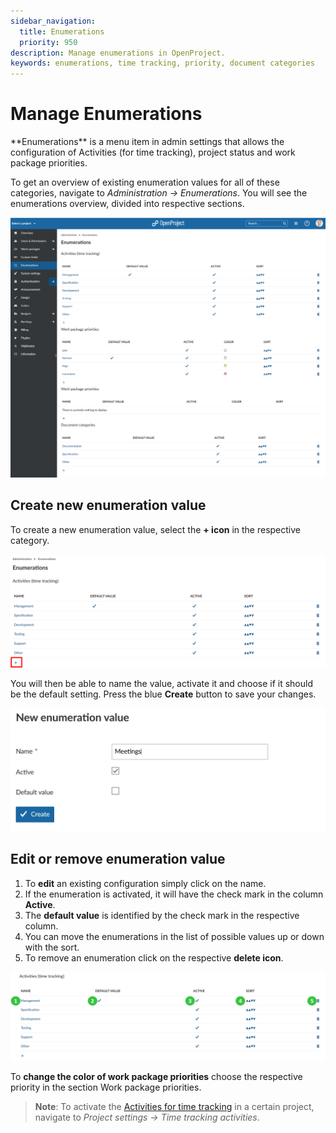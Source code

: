 ```yaml
---
sidebar_navigation:
  title: Enumerations
  priority: 950
description: Manage enumerations in OpenProject.
keywords: enumerations, time tracking, priority, document categories
---
```

# Manage Enumerations

<div class="glossary">
**Enumerations** is a menu item in admin settings that allows the configuration of Activities (for time tracking), project status and work package priorities.
</div>

To get an overview of existing enumeration values for all of these categories, navigate to *Administration -> Enumerations*. You will see the enumerations overview, divided into respective sections.

![enumerations](image-20200122161732016.png)

## Create new enumeration value

To create a new enumeration value, select the **+ icon** in the respective category.

![Sys-admin-create-enumeration](Sys-admin-create-enumeration.png)

You will then be able to name the value, activate it and choose if it should be the default setting. Press the blue **Create** button to save your changes.

![create new enumerations](image-20200122162035892.png)

## Edit or remove enumeration value

1. To **edit** an existing configuration simply click on the name.
2. If the enumeration is activated, it will have the check mark in the column **Active**.
3. The **default value** is identified by the check mark in the respective column.
4. You can move the enumerations in the list of possible values up or down with the sort.
5. To remove an enumeration click on the respective **delete icon**.

![Sys-admin-enumerations](Sys-admin-enumerations.png)

To **change the color of work package priorities** choose the respective priority in the section Work package priorities.

> **Note**: To activate the [Activities for time tracking](../../user-guide/projects/project-settings/activities-time-tracking) in a certain project, navigate to *Project settings -> Time tracking activities*.
